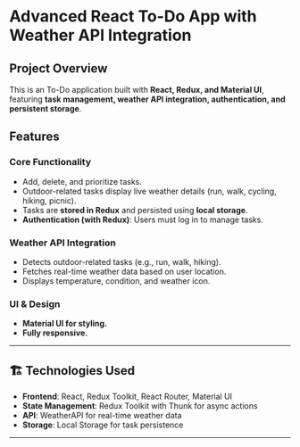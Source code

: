# Advanced React To-Do App with Weather API Integration

## Project Overview
This is an To-Do application built with **React, Redux, and Material UI**, featuring **task management, weather API integration, authentication, and persistent storage**.

## Features

### Core Functionality
- Add, delete, and prioritize tasks.
- Outdoor-related tasks display live weather details (run, walk, cycling, hiking, picnic).
- Tasks are **stored in Redux** and persisted using **local storage**.
- **Authentication (with Redux)**: Users must log in to manage tasks.

### Weather API Integration
- Detects outdoor-related tasks (e.g., run, walk, hiking).
- Fetches real-time weather data based on user location.
- Displays temperature, condition, and weather icon.

### UI & Design
- **Material UI for styling.**
- **Fully responsive.**

---

## 🏗 Technologies Used
- **Frontend**: React, Redux Toolkit, React Router, Material UI
- **State Management**: Redux Toolkit with Thunk for async actions
- **API**: WeatherAPI for real-time weather data
- **Storage**: Local Storage for task persistence

---

